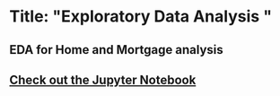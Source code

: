  
# Title: "Exploratory Data Analysis "
## EDA for Home and Mortgage analysis
## [Check out the Jupyter Notebook](./data-analysis/eda_assessment.ipynb)

